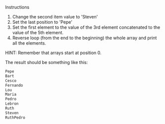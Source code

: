 Instructions
1) Change the second item value to 'Steven'
2) Set the last position to 'Pepe'
3) Set the first element to the value of the 3rd element concatenated to the value of the 5th element.
4) Reverse loop (from the end to the beginning) the whole array and print all the elements.

HINT:
Remember that arrays start at position 0.

The result should be something like this:
```bash
Pepe
Bart
Cesco
Fernando
Lou
Maria
Pedro
Lebron
Ruth
Steven
RuthPedro
```